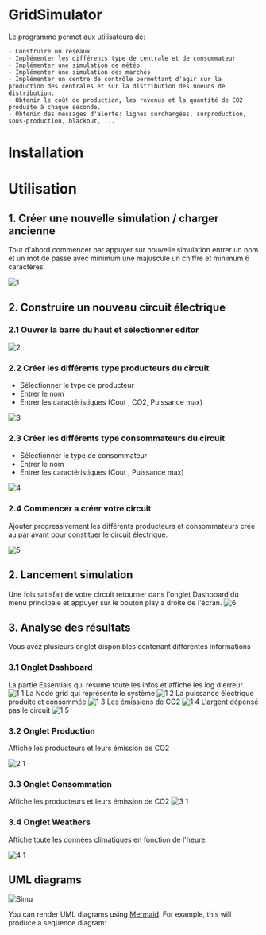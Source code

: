 # GridSimulator

Le programme permet aux utilisateurs de:

    - Construire un réseaux
    - Implémenter les différents type de centrale et de consommateur
    - Implémenter une simulation de météo
    - Implémenter une simulation des marchés
    - Implémenter un centre de contrôle permettant d'agir sur la production des centrales et sur la distribution des noeuds de distribution.
    - Obtenir le coût de production, les revenus et la quantité de CO2 produite à chaque seconde.
    - Obtenir des messages d'alerte: lignes surchargées, surproduction, sous-production, blackout, ...




# Installation
# Utilisation

## 1. Créer une nouvelle simulation / charger ancienne

Tout d'abord commencer par appuyer sur nouvelle simulation entrer un nom et un mot de passe avec minimum 
une majuscule un chiffre et minimum 6 caractères.

![1](https://user-images.githubusercontent.com/60986993/103455095-3f1f3480-4cea-11eb-8290-23461b87e070.PNG)


## 2. Construire un nouveau circuit électrique


### 2.1 Ouvrer la barre du haut et sélectionner editor

![2](https://user-images.githubusercontent.com/60986993/103455378-cf5e7900-4cec-11eb-8ec3-8b21b8db6082.PNG)

### 2.2 Créer les différents type producteurs du circuit 
- Sélectionner le type de producteur
- Entrer le nom
- Entrer les caractéristiques (Cout , CO2, Puissance max)

![3](https://user-images.githubusercontent.com/60986993/103455783-392c5200-4cf0-11eb-99b4-dde657f84760.PNG)
### 2.3 Créer les différents type consommateurs du circuit 
- Sélectionner le type de consommateur
- Entrer le nom
- Entrer les caractéristiques (Cout , Puissance max)

![4](https://user-images.githubusercontent.com/60986993/103455829-bc4da800-4cf0-11eb-99bf-f73943cc181d.PNG)

### 2.4 Commencer a créer votre circuit 
Ajouter progressivement les différents producteurs et consommateurs crée au par avant pour constituer le circuit électrique.

![5](https://user-images.githubusercontent.com/60986993/103455920-8a891100-4cf1-11eb-9024-6979a090db72.PNG)


## 2. Lancement simulation

Une fois satisfait de votre circuit retourner dans l'onglet Dashboard du menu principale et appuyer sur le bouton play a droite de l'écran.
![6](https://user-images.githubusercontent.com/60986993/103456038-a640e700-4cf2-11eb-9523-366326653590.PNG)

## 3. Analyse des résultats 

Vous avez plusieurs onglet disponibles contenant différentes informations 
### 3.1 Onglet Dashboard 
La partie Essentials qui résume toute les infos et affiche les log d'erreur.
![1 1](https://user-images.githubusercontent.com/60986993/103456259-c8d3ff80-4cf4-11eb-9e3e-e49481889cce.PNG)
La Node grid qui représente le système 
![1 2](https://user-images.githubusercontent.com/60986993/103456263-ca052c80-4cf4-11eb-9059-a88f939d8ca9.PNG)
La puissance électrique produite et consommée 
![1 3](https://user-images.githubusercontent.com/60986993/103456267-cb365980-4cf4-11eb-875b-7d10537213c9.PNG)
Les émissions de CO2
![1 4](https://user-images.githubusercontent.com/60986993/103456269-cc678680-4cf4-11eb-95e6-a7fad0116b27.PNG)
L'argent dépensé pas le circuit 
![1 5](https://user-images.githubusercontent.com/60986993/103456270-cd98b380-4cf4-11eb-8d34-1426b52eaff9.PNG)

### 3.2 Onglet Production
Affiche les producteurs et leurs émission de CO2

![2 1](https://user-images.githubusercontent.com/60986993/103456335-60395280-4cf5-11eb-84cf-fcc079432ec7.PNG)

### 3.3 Onglet Consommation
Affiche les producteurs et leurs émission de CO2
![3 1](https://user-images.githubusercontent.com/60986993/103456372-ac849280-4cf5-11eb-8d3d-081f1eb80c6a.PNG)

### 3.4 Onglet Weathers
Affiche toute les données climatiques en fonction de l'heure.

![4 1](https://user-images.githubusercontent.com/60986993/103456386-d76ee680-4cf5-11eb-8850-d1cc2aa7c6ea.PNG)




## UML diagrams

![Simu](https://user-images.githubusercontent.com/60986993/103457673-88c74980-4d01-11eb-9dfd-0bca800bc591.png)


You can render UML diagrams using [Mermaid](https://mermaidjs.github.io/). For example, this will produce a sequence diagram:


